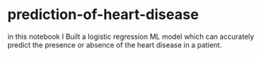 # prediction-of-heart-disease
in this notebook I Built a logistic regression ML model which can accurately predict the presence or absence of the heart disease in a patient.
